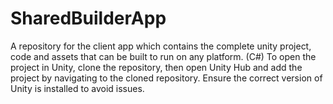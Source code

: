 # SharedBuilderApp

A repository for the client app which contains the complete unity project, code and assets that can be built to run on any platform. (C#) To open the project in Unity, clone the repository, then open Unity Hub and add the project by navigating to the cloned repository. Ensure the correct version of Unity is installed to avoid issues.
